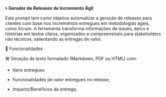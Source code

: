 🌀 **Gerador de Releases de Incremento Ágil**

Este prompt tem como objetivo automatizar a geração de releases para clientes com base nos incrementos entregues em metodologias ágeis, como Scrum. A ferramenta transforma informações de issues, epics e histórias em textos claros, organizados e compreensíveis para stakeholders não técnicos, salientando as entregas de valor.

🧩 Funcionalidades

🛠️ Geração de texto formatado (Markdown, PDF ou HTML) com:

- Itens entregues

- Funcionalidades de valor entregues no release;

- Impacto/Benefícios da entrega;
